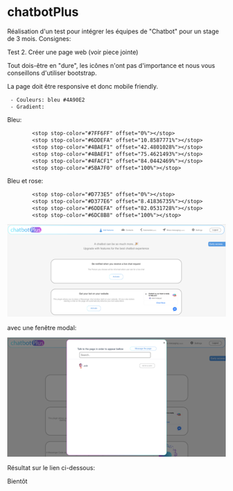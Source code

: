 # chatbotPlus

Réalisation d'un test pour intégrer les équipes de "Chatbot" pour un stage de 3 mois.
Consignes:

Test 2.  Créer une page web (voir piece jointe)

Tout dois-être en "dure", les icônes n'ont pas d'importance et nous vous conseillons d'utiliser bootstrap.

La page doit être responsive et donc mobile friendly.

     - Couleurs: bleu #4A90E2
     - Gradient: 

Bleu:

            <stop stop-color="#7FF6FF" offset="0%"></stop>
            <stop stop-color="#6DDEFA" offset="10.8587771%"></stop>
            <stop stop-color="#4BAEF1" offset="42.4801028%"></stop>
            <stop stop-color="#4BAEF1" offset="75.4621493%"></stop>
            <stop stop-color="#4FACF1" offset="84.0442469%"></stop>
            <stop stop-color="#5BA7F0" offset="100%"></stop>

Bleu et rose:

            <stop stop-color="#D773E5" offset="0%"></stop>
            <stop stop-color="#D377E6" offset="8.41836735%"></stop>
            <stop stop-color="#6DDEFA" offset="82.0531728%"></stop>
            <stop stop-color="#6DC8B8" offset="100%"></stop>
            
<img src="https://github.com/haulindaphne/chatbotPlus/blob/master/unnamed-1.png" alt="screenshot test1">

avec une fenêtre modal:

<img src="https://github.com/haulindaphne/chatbotPlus/blob/master/unnamed-2.png" alt="screenshot modal">

Résultat sur le lien ci-dessous:

Bientôt
